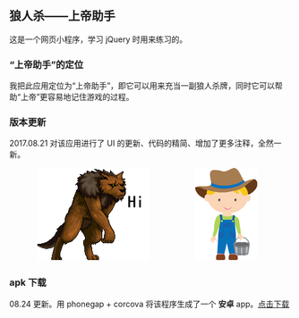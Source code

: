 ## 狼人杀——上帝助手

这是一个网页小程序，学习 jQuery 时用来练习的。

### “上帝助手”的定位

我把此应用定位为“上帝助手”，即它可以用来充当一副狼人杀牌，同时它可以帮助“上帝”更容易地记住游戏的过程。

### 版本更新

2017.08.21 对该应用进行了 UI 的更新、代码的精简、增加了更多注释，全然一新。

​      　　　   ![howl](image/cute-wolf2.png)  　 　　　　               ![human](image/farmer2.png)　　

### apk 下载

08.24 更新。用 phonegap + corcova 将该程序生成了一个 **安卓** app。<a href="https://github.com/YibaiLin/wolf_vs_human/src/wolf_vs_human.apk" download="狼人杀--上帝助手.apk">点击下载</a>